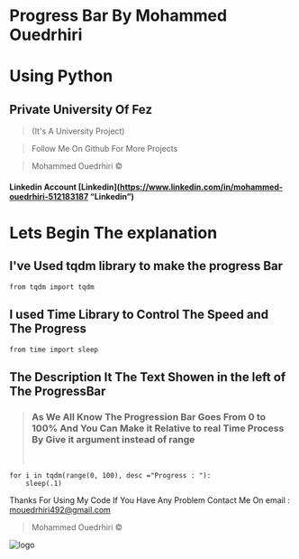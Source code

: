 # Progress Bar By Mohammed Ouedrhiri

# Using Python

## Private University Of Fez

> (It's A University Project)

> Follow Me On Github For More Projects

> Mohammed Ouedrhiri &copy;

#### Linkedin Account [Linkedin](https://www.linkedin.com/in/mohammed-ouedrhiri-512183187 “Linkedin”)

# Lets Begin The explanation

## I've Used tqdm library to make the progress Bar

`from tqdm import tqdm`

## I used Time Library to Control The Speed and The Progress

`from time import sleep`

## The Description It The Text Showen in the left of The ProgressBar

> ### As We All Know The Progression Bar Goes From 0 to 100% And You Can Make it Relative to real Time Process By Give it argument instead of range
>
> </br>

    for i in tqdm(range(0, 100), desc ="Progress : "):
        sleep(.1)

Thanks For Using My Code If You Have Any Problem Contact Me On email : mouedrhiri492@gmail.com

> Mohammed Ouedrhiri &copy;

![logo](https://www.laformation.ma/images/contenu/24214a91e4.png)
